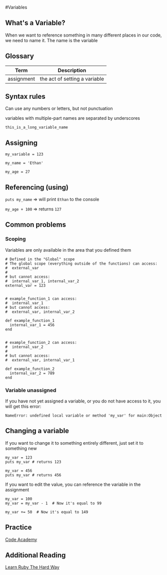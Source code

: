 
#Variables

## What's a Variable?
When we want to reference something in many different places in our code, we need to name it.  The name is the variable

## Glossary
| Term | Description |
| --- | --- |
| assignment | the act of setting a variable |


## Syntax rules
Can use any numbers or letters, but not punctuation

variables with multiple-part names are separated by underscores

`this_is_a_long_variable_name`


## Assigning
`my_variable = 123`

`my_name = 'Ethan'`

`my_age = 27`


## Referencing (using)

`puts my_name` => will print `Ethan` to the console

`my_age + 100` => returns `127`




## Common problems
### Scoping
Variables are only available in the area that you defined them

```
# Defined in the "Global" scope
# The global scope (everything outside of the functions) can access:
#  external_var
#
# but cannot access:
#  internal_var_1, internal_var_2
external_var = 123


# example_function_1 can access:
#  internal_var_1
# but cannot access:
#  external_var, internal_var_2

def example_function_1
  internal_var_1 = 456
end


# example_function_2 can access:
#  internal_var_2
#
# but cannot access:
#  external_var, internal_var_1

def example_function_2
  internal_var_2 = 789
end

```


### Variable unassigned
If you have not yet assigned a variable, or you do not have access to it, you will get this error:

`NameError: undefined local variable or method 'my_var' for main:Object`


## Changing a variable
If you want to change it to something entirely different, just set it to something new
```
my_var = 123
puts my_var # returns 123

my_var = 456
puts my_var # returns 456
```

If you want to edit the value, you can reference the variable in the assignment
```
my_var = 100
my_var = my_var - 1  # Now it's equal to 99

my_var += 50  # Now it's equal to 149
```


## Practice
[Code Academy](https://www.codecademy.com/en/courses/ruby-beginner-en-d1Ylq/0/3?curriculum_id=5059f8619189a5000201fbcb)

## Additional Reading
[Learn Ruby The Hard Way](https://learnrubythehardway.org/book/ex4.html)

